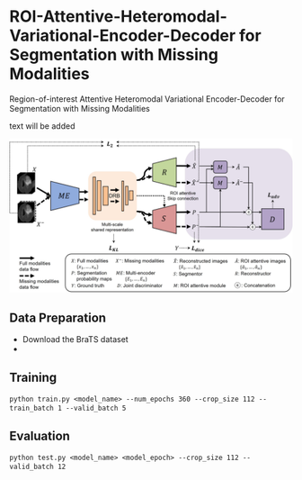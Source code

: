 # ROI-Attentive-Heteromodal-Variational-Encoder-Decoder for Segmentation with Missing Modalities
Region-of-interest Attentive Heteromodal Variational Encoder-Decoder for Segmentation with Missing Modalities

text will be added

![](images/fig1.jpg)

## Data Preparation
- Download the BraTS dataset
- 
## Training
```
python train.py <model_name> --num_epochs 360 --crop_size 112 --train_batch 1 --valid_batch 5
```
## Evaluation
```
python test.py <model_name> <model_epoch> --crop_size 112 --valid_batch 12
```
